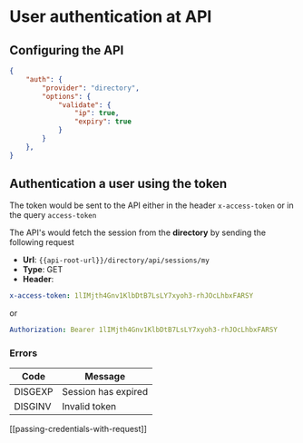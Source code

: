 # User authentication at API

## Configuring the API

```json
{
    "auth": {
        "provider": "directory",
        "options": {
            "validate": {
                "ip": true,
                "expiry": true
            }
        }
    },
}
```

## Authentication a user using the token

The token would be sent to the API either in the header  `x-access-token` or in the query `access-token`

The API's would fetch the session from the **directory** by sending the following request

* **Url**: `{{api-root-url}}/directory/api/sessions/my`
* **Type**: GET
* **Header**:

```yml
x-access-token: 1lIMjth4Gnv1KlbDtB7LsLY7xyoh3-rhJOcLhbxFARSY
```

or

```yml
Authorization: Bearer 1lIMjth4Gnv1KlbDtB7LsLY7xyoh3-rhJOcLhbxFARSY
```
### Errors

Code    | Message
--------|----------
DISGEXP | Session has expired
DISGINV | Invalid token



[[passing-credentials-with-request]]